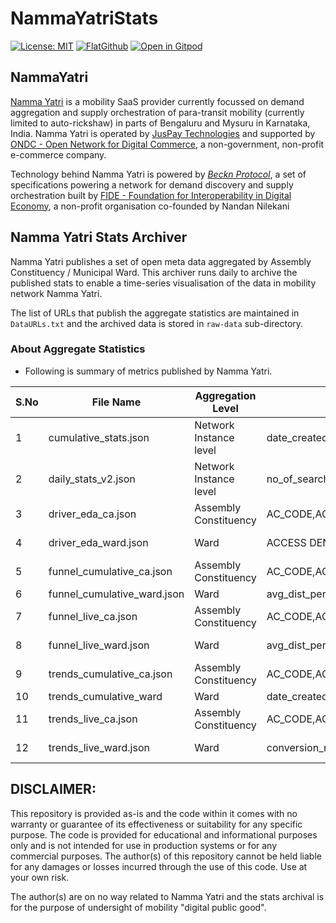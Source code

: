 # NammaYatriStats

[![License: MIT](https://img.shields.io/badge/License-MIT-yellow.svg)](https://opensource.org/licenses/MIT)
[![FlatGithub](https://img.shields.io/badge/FlatGithub-View%20Data-green?style=flat-square&logo=github)](https://flatgithub.com/srikanthlogic/NammaYatriStats)
[![Open in Gitpod](https://img.shields.io/badge/Open%20in-Gitpod-blue?logo=gitpod)](https://gitpod.io/#https://github.com/srikanthlogic/NammaYatriStats)

## NammaYatri

[Namma Yatri](https://www.nammayatri.in/) is a mobility SaaS provider currently focussed on demand aggregation and supply orchestration of para-transit mobility (currently limited to auto-rickshaw) in parts of Bengaluru and Mysuru in Karnataka, India. Namma Yatri is operated by [JusPay Technologies](https://juspay.in/) and supported by [ONDC - Open Network for Digital Commerce](https://www.ondc.org/), a non-government, non-profit e-commerce company. 


Technology behind Namma Yatri is powered by *[Beckn Protocol](https://becknprotocol.io/)*, a set of specifications powering a network for demand discovery and supply orchestration built by [FIDE - Foundation for Interoperability in Digital Economy](https://fide.org/), a non-profit organisation co-founded by Nandan Nilekani

## Namma Yatri Stats Archiver

Namma Yatri publishes a set of open meta data aggregated by Assembly Constituency / Municipal Ward. This archiver runs daily to archive the published stats to enable a time-series visualisation of the data in mobility network Namma Yatri.

The list of URLs that publish the aggregate statistics are maintained in `DataURLs.txt` and the archived data is stored in `raw-data` sub-directory.

### About Aggregate Statistics

* Following is summary of metrics published by Namma Yatri.

| S.No | File Name  | Aggregation Level | Attributes  | Update Frequency |
|------|-----------------------------|------------------------|----------------------|------------------|
| 1    | cumulative_stats.json       | Network Instance level | date_created,drivers_registered,no_of_completed_rides,no_of_ongoing_rides,no_of_search_request,riders_registered,total_earning  | Daily            |
| 2    | daily_stats_v2.json         | Network Instance level | no_of_search_request, no_of_completed_rides, total_earning                | Hourly           |
| 3    | driver_eda_ca.json          | Assembly Constituency  | AC_CODE,AC_NAME,active,total_active_drivers,total_active_drivers_notonride,total_drivers_on_ride| |
| 4    | driver_eda_ward.json        | Ward  | ACCESS DENIED          | ACCESS DENIED    |
| 5    | funnel_cumulative_ca.json   | Assembly Constituency  | AC_CODE,AC_NAME,avg_dist_per_trip,avg_fare,booking_cancellation_ratio,bookings_generated,cancelled_trips,completed_trips,conversation_rate,driver_earning,quote_acceptance_ratio,search_for_estimates,search_for_quotes,search_to_estimate_ratio,search_which_got_estimates,search_which_got_quotes,total_distance      | |
| 6    | funnel_cumulative_ward.json | Ward  | avg_dist_per_trip,avg_fare,booking_cancellation_ratio,bookings_generated,cancelled_trips,completed_trips,conversation_rate,driver_earning,quote_acceptance_ratio,search_for_estimates,search_for_quotes,search_to_estimate_ratio,search_which_got_estimates,search_which_got_quotes,total_distance,ward_name,ward_number| |
| 7    | funnel_live_ca.json         | Assembly Constituency  | AC_CODE,AC_NAME,avg_dist_per_trip,avg_fare,booking_cancellation_ratio,bookings_generated,cancelled_trips,completed_trips,conversation_rate,driver_earning,ongoing_trips,quote_acceptance_ratio,search_for_estimates,search_for_quotes,search_to_estimate_ratio,search_which_got_estimates,search_which_got_quotes,total_distance       | LIVE / Daily     |
| 8    | funnel_live_ward.json       | Ward  | avg_dist_per_trip,avg_fare,booking_cancellation_ratio,bookings_generated,cancelled_trips,completed_trips,conversation_rate,driver_earning,ongoing_trips,quote_acceptance_ratio,search_for_estimates,search_for_quotes,search_to_estimate_ratio,search_which_got_estimates,search_which_got_quotes,total_distance,ward_name,ward_number | LIVE / Daily     |
| 9    | trends_cumulative_ca.json   | Assembly Constituency  | AC_CODE,AC_NAME,date_created,no_of_search_request| |
| 10   | trends_cumulative_ward      | Ward  | date_created,no_of_search_request,ward_name,ward_number           | |
| 11   | trends_live_ca.json         | Assembly Constituency  | AC_CODE,AC_NAME,conversion_rate,date_created,hour_created,no_of_completed_rides,no_of_ride_booking,no_of_search_request,total_earnings       | LIVE / Daily     |
| 12   | trends_live_ward.json       | Ward  | conversion_rate,date_created,hour_created,no_of_completed_rides,no_of_ride_booking,no_of_search_request,total_earnings,ward_name,ward_number | LIVE / Daily     |

## DISCLAIMER:
This repository is provided as-is and the code within it comes with no warranty or guarantee of its effectiveness or suitability for any specific purpose. The code is provided for educational and informational purposes only and is not intended for use in production systems or for any commercial purposes. The author(s) of this repository cannot be held liable for any damages or losses incurred through the use of this code. Use at your own risk.

The author(s) are on no way related to Namma Yatri and the stats archival is for the purpose of undersight of mobility "digital public good".




